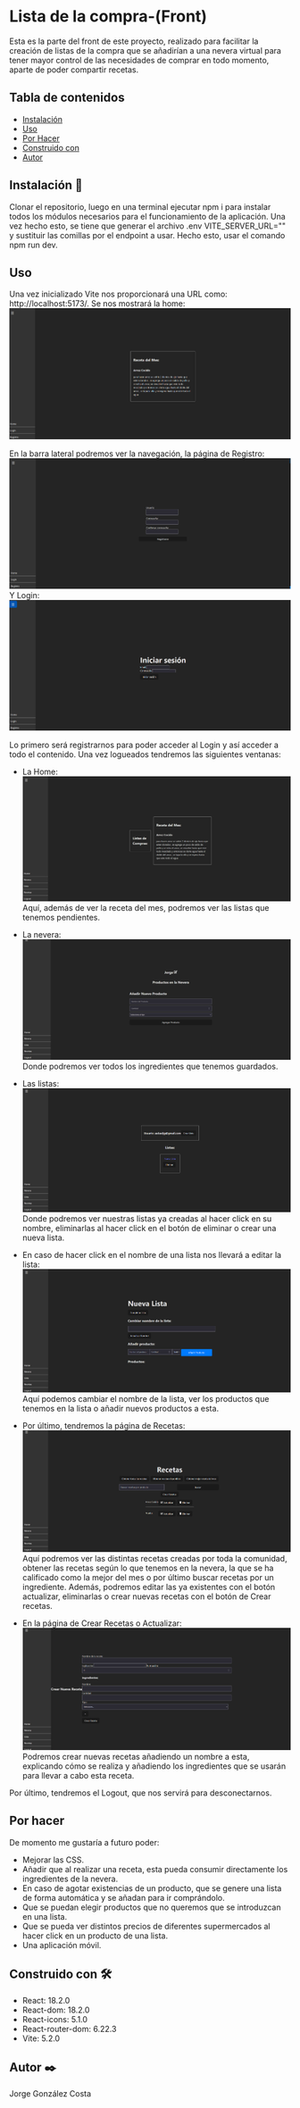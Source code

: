 # Lista de la compra-(Front)

Esta es la parte del front de este proyecto, realizado para facilitar la creación de listas de la compra que se añadirían a una nevera virtual para tener mayor control de las necesidades de comprar en todo momento, aparte de poder compartir recetas.

## Tabla de contenidos
- [Instalación](#Instalación)
- [Uso](#Uso)
- [Por Hacer](#Por-hacer)
- [Construido con](#Construido-con)
- [Autor](#Autor)

## Instalación 🚀
Clonar el repositorio, luego en una terminal ejecutar npm i para instalar todos los módulos necesarios para el funcionamiento de la aplicación. Una vez hecho esto, se tiene que generar el archivo .env VITE_SERVER_URL="" y sustituir las comillas por el endpoint a usar. Hecho esto, usar el comando npm run dev.

## Uso 
Una vez inicializado Vite nos proporcionará una URL como: http://localhost:5173/. Se nos mostrará la home:
![Home](imgs/Home.PNG)

En la barra lateral podremos ver la navegación, la página de Registro:
![Registro](imgs/Registro.PNG)
Y Login:
![Login](imgs/Login.PNG)

Lo primero será registrarnos para poder acceder al Login y así acceder a todo el contenido.
Una vez logueados tendremos las siguientes ventanas:

- La Home:
![HomeLogueado](imgs/HomeLogueado.PNG)
Aquí, además de ver la receta del mes, podremos ver las listas que tenemos pendientes.

- La nevera:
![Nevera](imgs/Nevera.PNG)
Donde podremos ver todos los ingredientes que tenemos guardados.

- Las listas:
![Listas](imgs/CrearListas.PNG)
Donde podremos ver nuestras listas ya creadas al hacer click en su nombre, eliminarlas al hacer click en el botón de eliminar o crear una nueva lista.

- En caso de hacer click en el nombre de una lista nos llevará a editar la lista:
![EditarLista](imgs/EditarListas.PNG)
Aquí podemos cambiar el nombre de la lista, ver los productos que tenemos en la lista o añadir nuevos productos a esta.

- Por último, tendremos la página de Recetas:
![Recetas](imgs/Recetas.PNG)
Aquí podremos ver las distintas recetas creadas por toda la comunidad, obtener las recetas según lo que tenemos en la nevera, la que se ha calificado como la mejor del mes o por último buscar recetas por un ingrediente.
Además, podremos editar las ya existentes con el botón actualizar, eliminarlas o crear nuevas recetas con el botón de Crear recetas.

- En la página de Crear Recetas o Actualizar:
![CrearReceta](imgs/CrearReceta.PNG)
Podremos crear nuevas recetas añadiendo un nombre a esta, explicando cómo se realiza y añadiendo los ingredientes que se usarán para llevar a cabo esta receta.

Por último, tendremos el Logout, que nos servirá para desconectarnos.

## Por hacer 
De momento me gustaría a futuro poder:
- Mejorar las CSS.
- Añadir que al realizar una receta, esta pueda consumir directamente los ingredientes de la nevera.
- En caso de agotar existencias de un producto, que se genere una lista de forma automática y se añadan para ir comprándolo.
- Que se puedan elegir productos que no queremos que se introduzcan en una lista.
- Que se pueda ver distintos precios de diferentes supermercados al hacer click en un producto de una lista.
- Una aplicación móvil.

## Construido con 🛠️

- React: 18.2.0
- React-dom: 18.2.0
- React-icons: 5.1.0
- React-router-dom: 6.22.3
- Vite: 5.2.0

## Autor ✒️

Jorge González Costa
